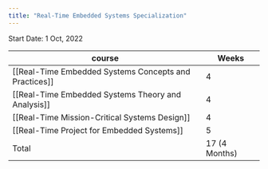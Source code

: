```yaml
---
title: "Real-Time Embedded Systems Specialization"
---
```




Start Date: 1 Oct, 2022

| course                                                | Weeks         |
| ----------------------------------------------------- | ------------- |
| [[Real-Time Embedded Systems Concepts and Practices]] | 4             |
| [[Real-Time Embedded Systems Theory and Analysis]]    | 4             |
| [[Real-Time Mission-Critical Systems Design]]         | 4             |
| [[Real-Time Project for Embedded Systems]]            | 5             |
| Total                                                 | 17 (4 Months) |


<script defer src="https://cdn.commento.io/js/commento.js"></script>
<div id="commento"></div>